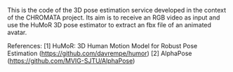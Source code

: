 This is the code of the 3D pose estimation service developed in the context of the CHROMATA project. Its aim is to receive an RGB video as input and use the HuMoR 3D pose estimator to extract an fbx file of an animated avatar. 

References: 
[1] HuMoR: 3D Human Motion Model for Robust Pose Estimation (https://github.com/davrempe/humor)
[2] AlphaPose (https://github.com/MVIG-SJTU/AlphaPose)


